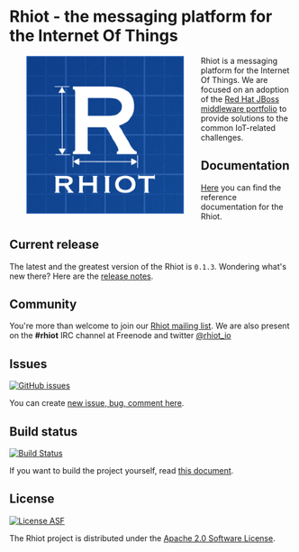 # Rhiot - the messaging platform for the Internet Of Things

<a href="https://github.com/rhiot/rhiot"><img src="rhiot.png" align="left" height="280" hspace="30"></a>
Rhiot is a messaging platform for the Internet Of Things. We are focused on an adoption of the
[Red Hat JBoss middleware portfolio](http://www.redhat.com/en/technologies/jboss-middleware) to provide solutions to
the common IoT-related challenges.

## Documentation

[Here](https://rhiot.gitbooks.io/rhiotdocumentation/content/) you can find the reference documentation for the Rhiot.

## Current release

The latest and the greatest version of the Rhiot is `0.1.3`. Wondering what's new there? Here are the [release notes](https://rhiot.gitbooks.io/rhiotdocumentation/content/releases_notes/index.html).

## Community

You're more than welcome to join our [ Rhiot mailing list](https://groups.google.com/forum/#!forum/rhiot). We are also
present on the **#rhiot** IRC channel at Freenode and twitter [@rhiot_io](http://twitter.com/rhiot_io)

## Issues

[![GitHub issues](https://img.shields.io/github/issues/rhiot/rhiot.svg)](https://github.com/rhiot/rhiot/issues)

You can create [new issue, bug, comment here](https://github.com/rhiot/rhiot/issues/new).

## Build status

[![Build Status](https://travis-ci.org/rhiot/rhiot.svg?branch=master)](https://travis-ci.org/rhiot/rhiot)

If you want to build the project yourself, read [this document](https://rhiot.gitbooks.io/rhiotdocumentation/content/building/index.html).

## License

[![License ASF](https://img.shields.io/hexpm/l/plug.svg)](https://www.apache.org/licenses/LICENSE-2.0)

The Rhiot project is distributed under the [Apache 2.0 Software License](https://www.apache.org/licenses/LICENSE-2.0).

